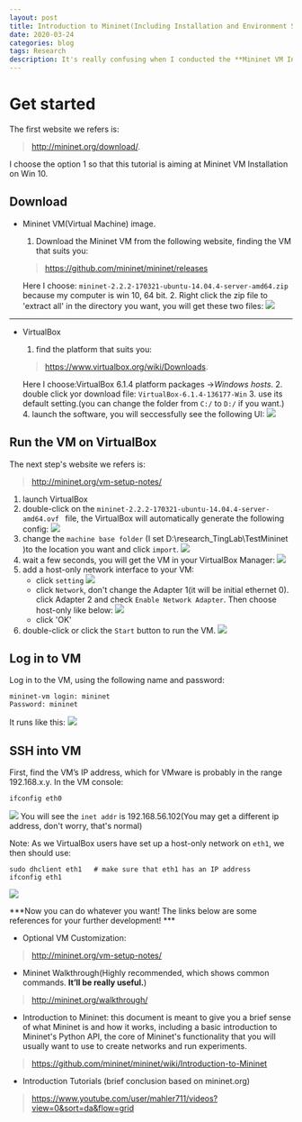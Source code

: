 ```yaml
---
layout: post
title: Introduction to Mininet(Including Installation and Environment Setting) 
date: 2020-03-24
categories: blog
tags: Research
description: It's really confusing when I conducted the **Mininet VM Installation** recently. Actually the mininet.org is the tutorial on Youtube is limited as well.
---
```



# Get started
The first website we refers is: 
> http://mininet.org/download/.

I choose the option 1 so that this tutorial is aiming at Mininet VM Installation on Win 10. 

## Download
- Mininet VM(Virtual Machine) image.
  1.  Download the Mininet VM from the following website, finding the VM that suits you:  
  > https://github.com/mininet/mininet/releases
                                                        
  Here I choose: `mininet-2.2.2-170321-ubuntu-14.04.4-server-amd64.zip` because my computer is win 10, 64 bit.
  2. Right click the zip file to 'extract all' in the directory you want, you will get these two files: 
  ![](https://raw.githubusercontent.com/SophieCXT/blog.io/master/img/research/2020-03-24.jpg)

---
- VirtualBox
  1.  find the platform that suits you:  
  > https://www.virtualbox.org/wiki/Downloads. 
                                                        
  Here I choose:VirtualBox 6.1.4 platform packages
 ->_Windows hosts_.
  2. double click yor download file: `VirtualBox-6.1.4-136177-Win`
  3. use its default setting.(you can change the folder from `C:/` to `D:/` if you want.)
  4. launch the software, you will seccessfully see the following UI:
   ![](https://raw.githubusercontent.com/SophieCXT/blog.io/master/img/research/VBUI.jpg)


## Run the VM on VirtualBox
The next step's website we refers is: 
>http://mininet.org/vm-setup-notes/

1. launch VirtualBox
2. double-click on the `mininet-2.2.2-170321-ubuntu-14.04.4-server-amd64.ovf ` file, the VirtualBox will automatically generate the following config:
![](https://raw.githubusercontent.com/SophieCXT/blog.io/master/img/research/20200324.jpg)
3. change the `machine base folder` (I set D:\research_TingLab\TestMininet )to the location you want and click `import`.
![](https://raw.githubusercontent.com/SophieCXT/blog.io/master/img/research/2020-03-24import.jpg)
4. wait a few seconds, you will get the VM in your VirtualBox Manager:
![](https://raw.githubusercontent.com/SophieCXT/blog.io/master/img/research/2020-03-24suc.jpg)
6. add a host-only network interface to your VM: 
     - click `setting`
     ![](https://raw.githubusercontent.com/SophieCXT/blog.io/master/img/research/2020-03-24-01.jpg)
     - click `Network`, don't change the Adapter 1(it will be initial ethernet 0). click Adapter 2 and check `Enable Network Adapter`. Then choose host-only like below:
     ![](https://raw.githubusercontent.com/SophieCXT/blog.io/master/img/research/2020-03-24-02.jpg)
    - click 'OK'
5. double-click or click the `Start` button to run the VM.
![](https://raw.githubusercontent.com/SophieCXT/blog.io/master/img/research/2020-03-24-03.jpg)


## Log in to VM

Log in to the VM, using the following name and password:
```
mininet-vm login: mininet
Password: mininet
```
It runs like this:
![](https://raw.githubusercontent.com/SophieCXT/blog.io/master/img/research/2020-03-24-04.jpg)

## SSH into VM
First, find the VM’s IP address, which for VMware is probably in the range 192.168.x.y. In the VM console:
```
ifconfig eth0
```
![](https://raw.githubusercontent.com/SophieCXT/blog.io/master/img/research/2020-03-24-05.jpg)
You will see the `inet addr` is 192.168.56.102(You may get a different ip address, don't worry, that's normal)

Note: As we VirtualBox users have set up a host-only network on `eth1`, we then should use:
```
sudo dhclient eth1   # make sure that eth1 has an IP address
ifconfig eth1
```
![](https://raw.githubusercontent.com/SophieCXT/blog.io/master/img/research/2020-03-24-06.jpg)


***Now you can do whatever you want! The links below are some references for your further development! ***

- Optional VM Customization:
>http://mininet.org/vm-setup-notes/

- Mininet Walkthrough(Highly recommended, which shows common commands. **It’ll be really useful.**)
>http://mininet.org/walkthrough/

- Introduction to Mininet: this document is meant to give you a brief sense of what Mininet is and how it works, including a basic introduction to Mininet's Python API, the core of Mininet's functionality that you will usually want to use to create networks and run experiments.
>https://github.com/mininet/mininet/wiki/Introduction-to-Mininet

- Introduction Tutorials (brief conclusion based on mininet.org)
>https://www.youtube.com/user/mahler711/videos?view=0&sort=da&flow=grid